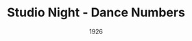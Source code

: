 ---
title: Studio Night - Dance Numbers
date: 1926
closing_date:
layout: productions
playbill:
Theatre: Theatre Jacksonville
cast:
- Performer: Elizabeth Trabue
crew:
orchestra:
external_links:
---